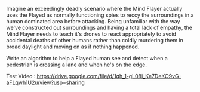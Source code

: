 Imagine an exceedingly deadly scenario where the Mind Flayer actually uses the Flayed as normally functioning spies to reccy the surroundings in a human dominated area before attacking.
Being unfamiliar with the way we've constructed out surroundings and having a total lack of empathy, the Mind Flayer needs to teach it's drones to react appropriately to avoid accidental deaths of other humans rather than coldly murdering them in broad daylight and moving on as if nothing happened.

Write an algorithm to help a Flayed human see and detect when a pedestrian is crossing a lane and when he's on the edge.

Test Video : https://drive.google.com/file/d/1qh_1-gL08i_Ke7DeKO9vG-aFLqwh1U2u/view?usp=sharing
